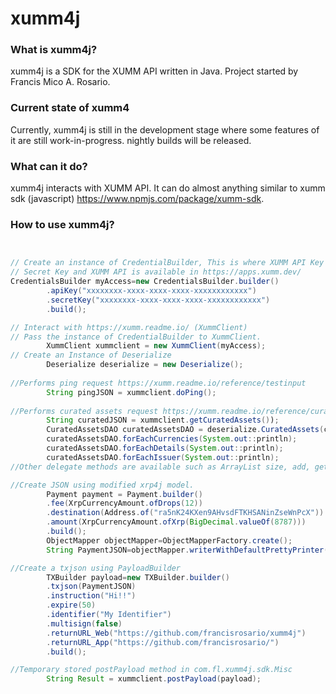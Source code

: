 xumm4j
=====

### What is xumm4j?
xumm4j is a SDK for the XUMM API written in Java. Project started by Francis Mico A. Rosario.

### Current state of xumm4
Currently, xumm4j is still in the development stage where some features of it are still work-in-progress. nightly builds will be released.

### What can it do?
xumm4j interacts with XUMM API. It can do almost anything similar to xumm sdk (javascript) https://www.npmjs.com/package/xumm-sdk.

### How to use xumm4j?

```java


// Create an instance of CredentialBuilder, This is where XUMM API Key and SecretKey are stored.
// Secret Key and XUMM API is available in https://apps.xumm.dev/
CredentialsBuilder myAccess=new CredentialsBuilder.builder()
        .apiKey("xxxxxxxx-xxxx-xxxx-xxxx-xxxxxxxxxxxx")
        .secretKey("xxxxxxxx-xxxx-xxxx-xxxx-xxxxxxxxxxxx")
        .build();

// Interact with https://xumm.readme.io/ (XummClient)
// Pass the instance of CredentialBuilder to XummClient.
        XummClient xummclient = new XummClient(myAccess);
// Create an Instance of Deserialize
        Deserialize deserialize = new Deserialize();
        
//Performs ping request https://xumm.readme.io/reference/testinput
        String pingJSON = xummclient.doPing();
 
//Performs curated assets request https://xumm.readme.io/reference/curated-assets
        String curatedJSON = xummclient.getCuratedAssets());
        CuratedAssetsDAO curatedAssetsDAO = deserialize.CuratedAssets(curratedJSON);
        curatedAssetsDAO.forEachCurrencies(System.out::println);
        curatedAssetsDAO.forEachDetails(System.out::println);
        curatedAssetsDAO.forEachIssuer(System.out::println);
//Other delegate methods are available such as ArrayList size, add, get.

//Create JSON using modified xrp4j model.
        Payment payment = Payment.builder()
        .fee(XrpCurrencyAmount.ofDrops(12))
        .destination(Address.of("ra5nK24KXen9AHvsdFTKHSANinZseWnPcX"))
        .amount(XrpCurrencyAmount.ofXrp(BigDecimal.valueOf(8787)))
        .build();
        ObjectMapper objectMapper=ObjectMapperFactory.create();
        String PaymentJSON=objectMapper.writerWithDefaultPrettyPrinter().writeValueAsString(payment);

//Create a txjson using PayloadBuilder
        TXBuilder payload=new TXBuilder.builder()
        .txjson(PaymentJSON)
        .instruction("Hi!!")
        .expire(50)
        .identifier("My Identifier")
        .multisign(false)
        .returnURL_Web("https://github.com/francisrosario/xumm4j")
        .returnURL_App("https://github.com/francisrosario/")
        .build();

//Temporary stored postPayload method in com.fl.xumm4j.sdk.Misc
        String Result = xummclient.postPayload(payload);
```
